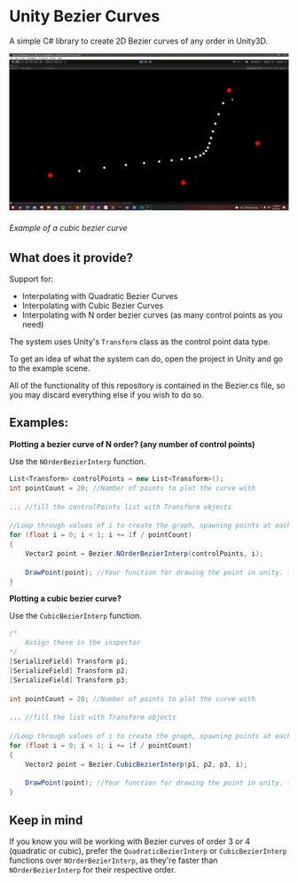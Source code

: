 # Unity Bezier Curves
A simple C# library to create 2D Bezier curves of any order in Unity3D.

![Bezier Curve Example Gif](bezierexample.gif)
###### Example of a cubic bezier curve

## What does it provide?

Support for:

- Interpolating with Quadratic Bezier Curves
- Interpolating with Cubic Bezier Curves
- Interpolating with N order bezier curves (as many control points as you need)

The system uses Unity's `Transform` class as the control point data type.

To get an idea of what the system can do, open the project in Unity and go to the example scene.

All of the functionality of this repository is contained in the Bezier.cs file, so you may discard everything else if you wish to do so.

## Examples:

**Plotting a bezier curve of N order? (any number of control points)**

Use the `NOrderBezierInterp` function.
```c#
List<Transform> controlPoints = new List<Transform>();
int pointCount = 20; //Number of points to plot the curve with

... //fill the controlPoints list with Transform objects

//Loop through values of i to create the graph, spawning points at each step
for (float i = 0; i < 1; i += 1f / pointCount)
{
    Vector2 point = Bezier.NOrderBezierInterp(controlPoints, i);

    DrawPoint(point); //Your function for drawing the point in unity. (Example of this in the example scene)
}
```

**Plotting a cubic bezier curve?**

Use the `CubicBezierInterp` function.
```c#
/*
    Assign these in the inspector
*/
[SerializeField] Transform p1;
[SerializeField] Transform p2;
[SerializeField] Transform p3;

int pointCount = 20; //Number of points to plot the curve with

... //fill the list with Transform objects

//Loop through values of i to create the graph, spawning points at each step
for (float i = 0; i < 1; i += 1f / pointCount)
{
    Vector2 point = Bezier.CubicBezierInterp(p1, p2, p3, i);

    DrawPoint(point); //Your function for drawing the point in unity. (Example of this in the example scene)
}
```

## Keep in mind
If you know you will be working with Bezier curves of order 3 or 4 (quadratic or cubic), prefer the `QuadraticBezierInterp` or `CubicBezierInterp` functions over `NOrderBezierInterp`, as they're faster than `NOrderBezierInterp` for their respective order.
